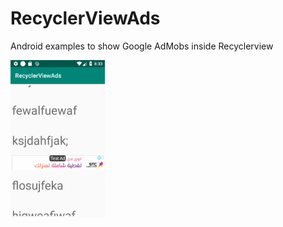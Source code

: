 # RecyclerViewAds
Android examples to show Google AdMobs  inside Recyclerview


<img src="screen/1.png" width="30%">
